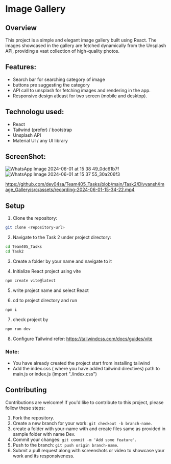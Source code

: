 # Image Gallery

## Overview

This project is a simple and elegant image gallery built using React. The images showcased in the gallery are fetched dynamically from the Unsplash API, providing a vast collection of high-quality photos.

## Features:
- Search bar for searching category of image
- buttons pre suggesting the category
- API call to unsplash for fetching images and rendering in the app.
- Responsive design atleast for two screen (mobile and desktop).

## Technologu used:
- React
- Tailwind (prefer) / bootstrap
- Unsplash API
- Material UI / any UI library

## ScreenShot:
![WhatsApp Image 2024-06-01 at 15 38 49_0dc61b7f](https://github.com/dev04sa/Team405_Tasks/assets/129666293/544d954f-3879-438b-b11f-7035579a322b)
![WhatsApp Image 2024-06-01 at 15 37 55_30a206f3](https://github.com/dev04sa/Team405_Tasks/assets/129666293/0387f4e5-207a-4d52-8ac6-9609dba712f3)

https://github.com/dev04sa/Team405_Tasks/blob/main/Task2/Divyansh/Image_Gallery/src/assets/recording-2024-06-01-15-34-22.mp4



## Setup

1. Clone the repository:

```bash
git clone <repository-url>
```

2. Navigate to the Task 2 under project directory:

```bash
cd Team405_Tasks
cd Task2
```

3. Create a folder by your name and navigate to it


4. Initialize React project using vite

```bash
npm create vite@latest
```

5. write project name and select React

6. cd to project directory and run

```bash
npm i
```

7. check project by

```bash
npm run dev
```

8. Configure Tailwind
   refer: https://tailwindcss.com/docs/guides/vite

### Note:
- You have already created the project start from installing tailwind
- Add the index.css ( where you have added tailwind directives)  path to main.js or index.js
  (import "./index.css")


## Contributing

Contributions are welcome! If you'd like to contribute to this project, please follow these steps:

1. Fork the repository.
2. Create a new branch for your work: `git checkout -b branch-name`.
3. create a folder with your-name with <your-name> and create files same as provided in sample folder with name Dev.
3. Commit your changes: `git commit -m 'Add some feature'`.
4. Push to the branch: `git push origin branch-name`.
5. Submit a pull request along with screenshots or video to showcase your work and its responsiveness.
